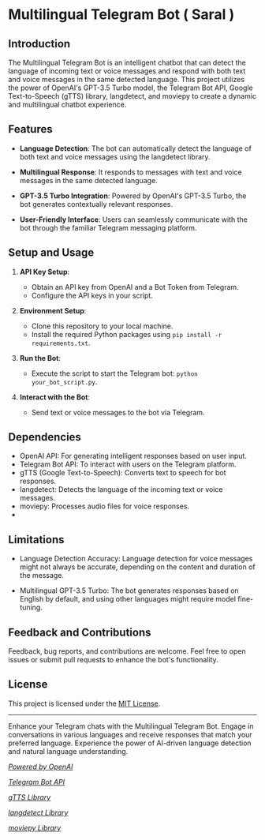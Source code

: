 # Multilingual Telegram Bot ( Saral )

## Introduction

The Multilingual Telegram Bot is an intelligent chatbot that can detect the language of incoming text or voice messages and respond with both text and voice messages in the same detected language. This project utilizes the power of OpenAI's GPT-3.5 Turbo model, the Telegram Bot API, Google Text-to-Speech (gTTS) library, langdetect, and moviepy to create a dynamic and multilingual chatbot experience.

## Features

- **Language Detection**: The bot can automatically detect the language of both text and voice messages using the langdetect library.

- **Multilingual Response**: It responds to messages with text and voice messages in the same detected language.

- **GPT-3.5 Turbo Integration**: Powered by OpenAI's GPT-3.5 Turbo, the bot generates contextually relevant responses.

- **User-Friendly Interface**: Users can seamlessly communicate with the bot through the familiar Telegram messaging platform.

## Setup and Usage

1. **API Key Setup**:
   - Obtain an API key from OpenAI and a Bot Token from Telegram.
   - Configure the API keys in your script.

2. **Environment Setup**:
   - Clone this repository to your local machine.
   - Install the required Python packages using `pip install -r requirements.txt`.

3. **Run the Bot**:
   - Execute the script to start the Telegram bot: `python your_bot_script.py`.

4. **Interact with the Bot**:
   - Send text or voice messages to the bot via Telegram.

## Dependencies

- OpenAI API: For generating intelligent responses based on user input.
- Telegram Bot API: To interact with users on the Telegram platform.
- gTTS (Google Text-to-Speech): Converts text to speech for bot responses.
- langdetect: Detects the language of the incoming text or voice messages.
- moviepy: Processes audio files for voice responses.
- 
## Limitations

- Language Detection Accuracy: Language detection for voice messages might not always be accurate, depending on the content and duration of the message.

- Multilingual GPT-3.5 Turbo: The bot generates responses based on English by default, and using other languages might require model fine-tuning.

## Feedback and Contributions

Feedback, bug reports, and contributions are welcome. Feel free to open issues or submit pull requests to enhance the bot's functionality.

## License

This project is licensed under the [MIT License](https://opensource.org/licenses/MIT).

---

Enhance your Telegram chats with the Multilingual Telegram Bot. Engage in conversations in various languages and receive responses that match your preferred language. Experience the power of AI-driven language detection and natural language understanding.

*[Powered by OpenAI](https://openai.com)*

*[Telegram Bot API](https://core.telegram.org/bots)*

*[gTTS Library](https://pypi.org/project/gTTS/)*

*[langdetect Library](https://pypi.org/project/langdetect/)*

*[moviepy Library](https://pypi.org/project/moviepy/)*

